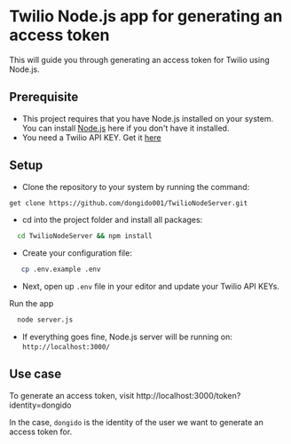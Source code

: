 # Twilio Node.js app for generating an access token
This will guide you through generating an access token for Twilio using Node.js.
## Prerequisite

- This project requires that you have Node.js installed on your system. You can install [Node.js](https://nodejs.org/) here if you don't have it installed.
- You need a Twilio API KEY. Get it [here](https://twilio.com/)

## Setup

- Clone the repository to your system by running the command:

```sh
get clone https://github.com/dongido001/TwilioNodeServer.git
```

- cd into the project folder and install all packages:

```sh
  cd TwilioNodeServer && npm install
```

- Create your configuration file:

```sh
   cp .env.example .env
```

- Next, open up `.env` file in your editor and update your Twilio API KEYs.

Run the app

```sh
  node server.js
```

- If everything goes fine, Node.js server will be running on: `http://localhost:3000/`

## Use case

To generate an access token, visit http://localhost:3000/token?identity=dongido

In the case, `dongido` is the identity of the user we want to generate an access token for.
